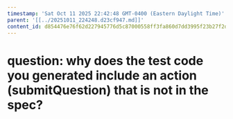 ```yaml
---
timestamp: 'Sat Oct 11 2025 22:42:48 GMT-0400 (Eastern Daylight Time)'
parent: '[[../20251011_224248.d23cf947.md]]'
content_id: d854476e76f62d227945776d5c87000558ff3fa860d7dd3995f23b27f2dcf405
---
```


# question: why does the test code you generated include an action (submitQuestion) that is not in the spec?
